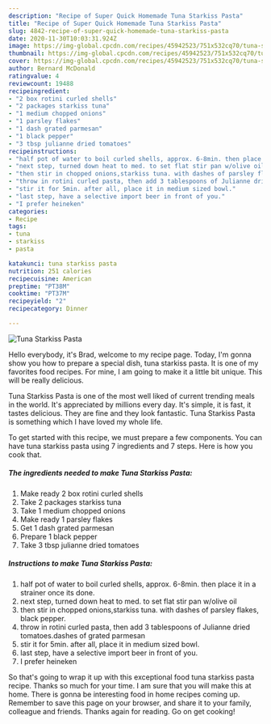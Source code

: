 ```yaml
---
description: "Recipe of Super Quick Homemade Tuna Starkiss Pasta"
title: "Recipe of Super Quick Homemade Tuna Starkiss Pasta"
slug: 4842-recipe-of-super-quick-homemade-tuna-starkiss-pasta
date: 2020-11-30T10:03:31.924Z
image: https://img-global.cpcdn.com/recipes/45942523/751x532cq70/tuna-starkiss-pasta-recipe-main-photo.jpg
thumbnail: https://img-global.cpcdn.com/recipes/45942523/751x532cq70/tuna-starkiss-pasta-recipe-main-photo.jpg
cover: https://img-global.cpcdn.com/recipes/45942523/751x532cq70/tuna-starkiss-pasta-recipe-main-photo.jpg
author: Bernard McDonald
ratingvalue: 4
reviewcount: 19488
recipeingredient:
- "2 box rotini curled shells"
- "2 packages starkiss tuna"
- "1 medium chopped onions"
- "1 parsley flakes"
- "1 dash grated parmesan"
- "1 black pepper"
- "3 tbsp julianne dried tomatoes"
recipeinstructions:
- "half pot of water to boil curled shells, approx. 6-8min. then place it in a strainer once its done."
- "next step, turned down heat to med. to set flat stir pan w/olive oil"
- "then stir in chopped onions,starkiss tuna. with dashes of parsley flakes, black pepper."
- "throw in rotini curled pasta, then add 3 tablespoons of Julianne dried tomatoes.dashes of grated parmesan"
- "stir it for 5min. after all, place it in medium sized bowl."
- "last step, have a selective import beer in front of you."
- "I prefer heineken"
categories:
- Recipe
tags:
- tuna
- starkiss
- pasta

katakunci: tuna starkiss pasta 
nutrition: 251 calories
recipecuisine: American
preptime: "PT38M"
cooktime: "PT37M"
recipeyield: "2"
recipecategory: Dinner

---
```



![Tuna Starkiss Pasta](https://img-global.cpcdn.com/recipes/45942523/751x532cq70/tuna-starkiss-pasta-recipe-main-photo.jpg)

Hello everybody, it's Brad, welcome to my recipe page. Today, I'm gonna show you how to prepare a special dish, tuna starkiss pasta. It is one of my favorites food recipes. For mine, I am going to make it a little bit unique. This will be really delicious.

Tuna Starkiss Pasta is one of the most well liked of current trending meals in the world. It's appreciated by millions every day. It's simple, it is fast, it tastes delicious. They are fine and they look fantastic. Tuna Starkiss Pasta is something which I have loved my whole life.




To get started with this recipe, we must prepare a few components. You can have tuna starkiss pasta using 7 ingredients and 7 steps. Here is how you cook that.

<!--inarticleads1-->

##### The ingredients needed to make Tuna Starkiss Pasta:

1. Make ready 2 box rotini curled shells
1. Take 2 packages starkiss tuna
1. Take 1 medium chopped onions
1. Make ready 1 parsley flakes
1. Get 1 dash grated parmesan
1. Prepare 1 black pepper
1. Take 3 tbsp julianne dried tomatoes




<!--inarticleads2-->

##### Instructions to make Tuna Starkiss Pasta:

1. half pot of water to boil curled shells, approx. 6-8min. then place it in a strainer once its done.
1. next step, turned down heat to med. to set flat stir pan w/olive oil
1. then stir in chopped onions,starkiss tuna. with dashes of parsley flakes, black pepper.
1. throw in rotini curled pasta, then add 3 tablespoons of Julianne dried tomatoes.dashes of grated parmesan
1. stir it for 5min. after all, place it in medium sized bowl.
1. last step, have a selective import beer in front of you.
1. I prefer heineken




So that's going to wrap it up with this exceptional food tuna starkiss pasta recipe. Thanks so much for your time. I am sure that you will make this at home. There is gonna be interesting food in home recipes coming up. Remember to save this page on your browser, and share it to your family, colleague and friends. Thanks again for reading. Go on get cooking!
